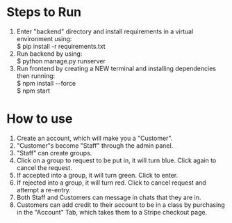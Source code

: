 # Steps to Run
1. Enter "backend" directory and install requirements in a virtual environment using:  
    $ pip install -r requirements.txt
2. Run backend by using:  
    $ python manage.py runserver
3. Run frontend by creating a NEW terminal and installing dependencies then running:  
    $ npm install --force  
    $ npm start

# How to use
1. Create an account, which will make you a "Customer".
2. "Customer"s become "Staff" through the admin panel.
3. "Staff" can create groups.
4. Click on a group to request to be put in, it will turn blue. Click again to cancel the request.
5. If accepted into a group, it will turn green. Click to enter.
6. If rejected into a group, it will turn red. Click to cancel request and attempt a re-entry.
7. Both Staff and Customers can message in chats that they are in.
8. Customers can add credit to their account to be in a class by purchasing in the "Account" Tab, which takes them to a Stripe checkout page.